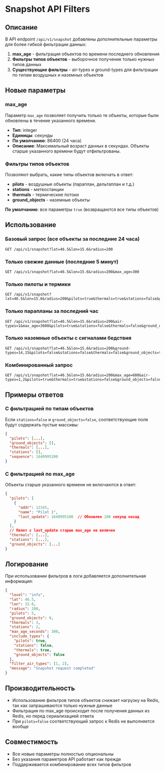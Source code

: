 # Snapshot API Filters

## Описание

В API endpoint `/api/v1/snapshot` добавлены дополнительные параметры для более гибкой фильтрации данных:

1. **max_age** - фильтрация объектов по времени последнего обновления
2. **Фильтры типов объектов** - выборочное получение только нужных типов данных
3. **Существующие фильтры** - air-types и ground-types для фильтрации по типам воздушных и наземных объектов

## Новые параметры

### max_age

Параметр `max_age` позволяет получить только те объекты, которые были обновлены в течение указанного времени.

- **Тип**: integer
- **Единицы**: секунды
- **По умолчанию**: 86400 (24 часа)
- **Описание**: Максимальный возраст данных в секундах. Объекты старше указанного времени будут отфильтрованы.

### Фильтры типов объектов

Позволяют выбрать, какие типы объектов включать в ответ:

- **pilots** - воздушные объекты (параплан, дельтаплан и т.д.)
- **stations** - метеостанции
- **thermals** - термические потоки
- **ground_objects** - наземные объекты

**По умолчанию**: все параметры `true` (возвращаются все типы объектов)

## Использование

### Базовый запрос (все объекты за последние 24 часа)
```
GET /api/v1/snapshot?lat=46.5&lon=15.6&radius=200
```

### Только свежие данные (последние 5 минут)
```
GET /api/v1/snapshot?lat=46.5&lon=15.6&radius=200&max_age=300
```

### Только пилоты и термики
```
GET /api/v1/snapshot?lat=46.5&lon=15.6&radius=200&pilots=true&thermals=true&stations=false&ground_objects=false
```

### Только парапланы за последний час
```
GET /api/v1/snapshot?lat=46.5&lon=15.6&radius=200&air-types=1&max_age=3600&pilots=true&stations=false&thermals=false&ground_objects=false
```

### Только наземные объекты с сигналами бедствия
```
GET /api/v1/snapshot?lat=46.5&lon=15.6&radius=200&ground-types=14,15&pilots=false&stations=false&thermals=false&ground_objects=true
```

### Комбинированный запрос
```
GET /api/v1/snapshot?lat=46.5&lon=15.6&radius=200&max_age=600&air-types=1,2&pilots=true&thermals=true&stations=false&ground_objects=false
```

## Примеры ответов

### С фильтрацией по типам объектов
Если `stations=false` и `ground_objects=false`, соответствующие поля будут содержать пустые массивы:

```json
{
  "pilots": [...],
  "ground_objects": [],
  "thermals": [...],
  "stations": [],
  "sequence": 1640995200
}
```

### С фильтрацией по max_age
Объекты старше указанного времени не включаются в ответ:

```json
{
  "pilots": [
    {
      "addr": 12345,
      "name": "Pilot 1",
      "last_update": 1640995100  // Обновлен 100 секунд назад
    }
  ],
  // Пилот с last_update старше max_age не включен
  "thermals": [...],
  "stations": [...],
  "ground_objects": [...]
}
```

## Логирование

При использовании фильтров в логи добавляется дополнительная информация:

```json
{
  "level": "info",
  "lat": 46.5,
  "lon": 15.6,
  "radius": 200,
  "pilots": 5,
  "ground_objects": 0,
  "thermals": 3,
  "stations": 2,
  "max_age_seconds": 300,
  "include_types": {
    "pilots": true,
    "stations": false,
    "thermals": true,
    "ground_objects": false
  },
  "filter_air_types": [1, 2],
  "message": "Snapshot request completed"
}
```

## Производительность

- Использование фильтров типов объектов снижает нагрузку на Redis, так как запрашиваются только нужные данные
- Фильтрация по max_age происходит после получения данных из Redis, но перед сериализацией ответа
- При `pilots=false` соответствующий запрос к Redis не выполняется вообще

## Совместимость

- Все новые параметры полностью опциональны
- Без указания параметров API работает как прежде
- Поддерживается комбинирование всех типов фильтров